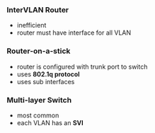 ### InterVLAN Router
- inefficient
- router must have interface for all VLAN
### Router-on-a-stick
- router is configured with trunk port to switch
- uses **802.1q protocol**
- uses sub interfaces
### Multi-layer Switch
- most common
- each VLAN has an **SVI**